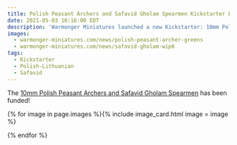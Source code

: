 ```yaml
---
title: Polish Peasant Archers and Safavid Gholam Spearmen Kickstarter Has Funded!
date: 2021-05-03 10:16:00 EDT
description: 'Warmonger Miniatures launched a new Kickstarter: 10mm Polish Peasant Archers and Safavid Gholam Spearmen.'
images:
  - warmonger-miniatures.com/news/polish-peasant-archer-greens
  - warmonger-miniatures.com/news/safavid-gholam-wip6
tags:
  - Kickstarter
  - Polish-Lithuanian
  - Safavid
---
```

The [10mm Polish Peasant Archers and Safavid Gholam Spearmen](https://www.kickstarter.com/projects/1765086496/10mm-polish-peasant-archers-and-safavid-gholam-spearmen) has been funded!

{% for image in page.images %}{% include image_card.html image = image %}

{% endfor %}
